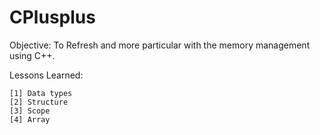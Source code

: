 # CPlusplus

Objective: To Refresh and more particular with the memory management using C++. 

Lessons Learned: 

	[1] Data types 
	[2] Structure
	[3] Scope
	[4] Array
